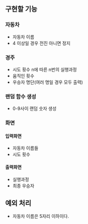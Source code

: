 ## 구현할 기능

### 자동차
- 자동차 이름
- 4 이상일 경우 전진 아니면 정지
### 경주
- 시도 횟수 n에 따른 n번의 실행과정
- 움직인 횟수
- 우승자 명단(여러 명일 경우 모두 출력)
### 랜덤 함수 생성
- 0-9사이 랜덤 숫자 생성

### 화면
#### 입력화면
- 자동차 이름들
- 시도 횟수
#### 출력화면
- 실행과정
- 최종 우승자


## 예외 처리
- 자동차 이름은 5자리 이하이다.
